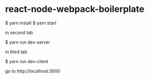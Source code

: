 # react-node-webpack-boilerplate

$ yarn install
$ yarn start

in second tab

$ yarn run dev-server

in third tab

$ yarn run dev-client

go to http://localhost:3000
